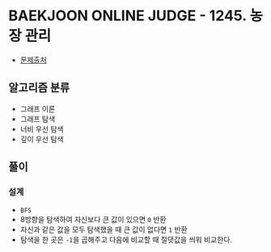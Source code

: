 # BAEKJOON ONLINE JUDGE - 1245. 농장 관리

- [문제출처](https://www.acmicpc.net/problem/1245 '1245. 농장 관리')

## 알고리즘 분류

- 그래프 이론
- 그래프 탐색
- 너비 우선 탐색
- 깊이 우선 탐색

## 풀이

### 설계

- `BFS`
- 8방향을 탐색하여 자신보다 큰 값이 있으면 `0` 반환
- 자신과 같은 값을 모두 탐색했을 때 큰 값이 없다면 `1` 반환
- 탐색을 한 곳은 `-1`을 곱해주고 다음에 비교할 때 절댓값을 씌워 비교한다.
